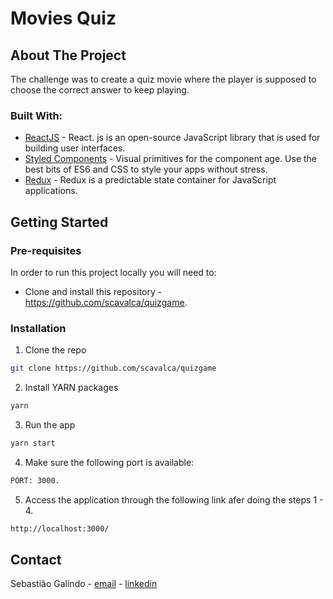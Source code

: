 # Movies Quiz

## About The Project

The challenge was to create a quiz movie where the player is supposed to choose the correct answer to keep playing.

### Built With:

- [ReactJS](https://pt-br.reactjs.org/) - React. js is an open-source JavaScript library that is used for building user interfaces.
- [Styled Components](https://styled-components.com/) - Visual primitives for the component age. Use the best bits of ES6 and CSS to style your apps without stress.
- [Redux](https://redux.js.org/) - Redux is a predictable state container for JavaScript applications.

<!-- GETTING STARTED -->

## Getting Started

<!-- PLACEHOLDER FOR PROJECT OVERVIEW -->

### Pre-requisites

In order to run this project locally you will need to:

- Clone and install this repository - https://github.com/scavalca/quizgame.

### Installation

1. Clone the repo

```sh
git clone https://github.com/scavalca/quizgame
```

2. Install YARN packages

```sh
yarn
```

3. Run the app

```sh
yarn start
```

4. Make sure the following port is available:

```sh
PORT: 3000.
```

5. Access the application through the following link afer doing the steps 1 - 4.

```sh
http://localhost:3000/
```

<!-- CONTACT -->

## Contact

Sebastião Galindo - [email](cmsgalindo@gmail.com) - [linkedin](https://www.linkedin.com/in/sebastiaogalindo/)
